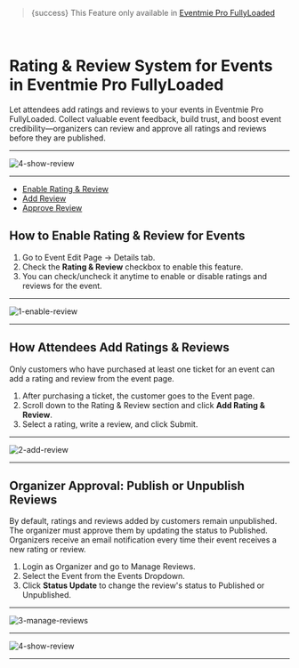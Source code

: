 <!--
Meta Description: Learn how to enable and manage event ratings and reviews in Eventmie Pro FullyLoaded. Step-by-step guide for collecting attendee feedback, organizer approval, and boosting event credibility in your Laravel event management platform.
Meta Keywords: rating and review, event feedback, Eventmie Pro FullyLoaded, Laravel event review, attendee review, event rating, organizer approval, testimonial, event management, Classiebit
-->
> {success} This Feature only available in [Eventmie Pro FullyLoaded](https://classiebit.com/eventmie-pro-fullyloaded)

<br>

# Rating & Review System for Events in Eventmie Pro FullyLoaded

Let attendees add ratings and reviews to your events in Eventmie Pro FullyLoaded. Collect valuable event feedback, build trust, and boost event credibility—organizers can review and approve all ratings and reviews before they are published.

---

![4-show-review](/images/v3/Event-rating-reviews-image-29.webp "4-show-review")

---

-   [Enable Rating & Review](#Enable-Rating-Review)
-   [Add Review](#Add-Review)
-   [Approve Review](#Approve-Review)

<a name="Create-GuestList"></a>

## How to Enable Rating & Review for Events

1. Go to Event Edit Page -> Details tab.
2. Check the **Rating & Review** checkbox to enable this feature.
3. You can check/uncheck it anytime to enable or disable ratings and reviews for the event.

---

![1-enable-review](/images/v3/Enable-rating-review-image-15.webp "1-enable-review")

---

<a name="Add-Review"></a>

## How Attendees Add Ratings & Reviews

Only customers who have purchased at least one ticket for an event can add a rating and review from the event page.

1. After purchasing a ticket, the customer goes to the Event page.
2. Scroll down to the Rating & Review section and click **Add Rating & Review**.
3. Select a rating, write a review, and click Submit.

---

![2-add-review](/images/v2/EventmieProFullyLoadedV2.0/2-add-review.webp "2-add-review")

---

<a name="Approve-Review"></a>

## Organizer Approval: Publish or Unpublish Reviews

By default, ratings and reviews added by customers remain unpublished. The organizer must approve them by updating the status to Published. Organizers receive an email notification every time their event receives a new rating or review.

1. Login as Organizer and go to Manage Reviews.
2. Select the Event from the Events Dropdown.
3. Click **Status Update** to change the review's status to Published or Unpublished.

---

![3-manage-reviews](/images/v3/Organiser-rating-review-image-2.webp "3-manage-reviews")

---

![4-show-review](/images/v3/Event-rating-reviews-image-29.webp "4-show-review")

---
